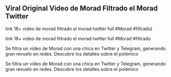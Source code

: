 <h2>Viral Original Video de Morad Filtrado el Morad Twitter</h2>

link 18+ video de morad filtrado el morad twitter full #Morad #filtrado)

link 18+ video de morad filtrado el morad twitter full #Morad #filtrado

Se filtra un video de Morad con una chica en Twitter y Telegram, generando gran revuelo en redes. Descubre los detalles sobre el polémico

 Se filtra un video de Morad con una chica en Twitter y Telegram, generando gran revuelo en redes. Descubre los detalles sobre el polémico
